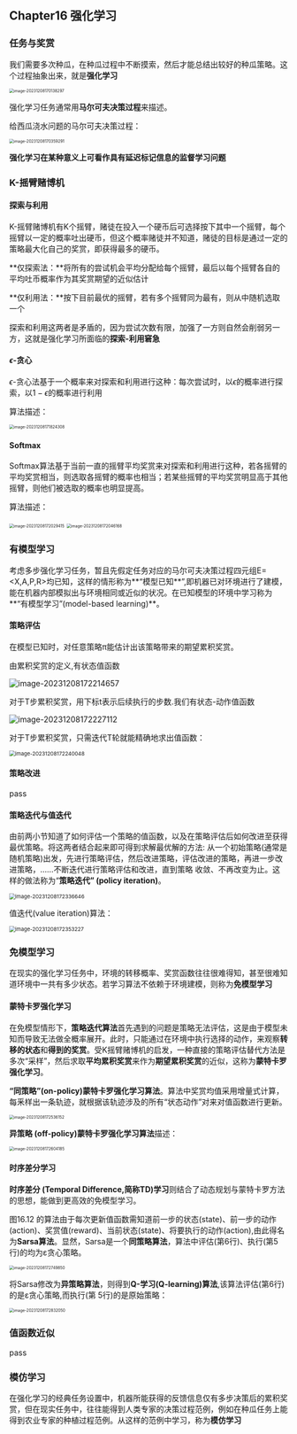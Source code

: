 ## Chapter16 强化学习

### 任务与奖赏

我们需要多次种瓜，在种瓜过程中不断摸索，然后才能总结出较好的种瓜策略。这个过程抽象出来，就是**强化学习**

<img src=".assets/image-20231208170138297.png" alt="image-20231208170138297" style="zoom:50%;" />

强化学习任务通常用**马尔可夫决策过程**来描述。

给西瓜浇水问题的马尔可夫决策过程：

<img src=".assets/image-20231208170359291.png" alt="image-20231208170359291" style="zoom:50%;" />

**强化学习在某种意义上可看作具有延迟标记信息的监督学习问题**

### K-摇臂赌博机

#### 探索与利用

K-摇臂赌博机有K个摇臂，赌徒在投入一个硬币后可选择按下其中一个摇臂，每个摇臂以一定的概率吐出硬币，但这个概率赌徒并不知道，赌徒的目标是通过一定的策略最大化自己的奖赏，即获得最多的硬币。

**仅探索法：**将所有的尝试机会平均分配给每个摇臂，最后以每个摇臂各自的平均吐币概率作为其奖赏期望的近似估计

**仅利用法：**按下目前最优的摇臂，若有多个摇臂同为最有，则从中随机选取一个

探索和利用这两者是矛盾的，因为尝试次数有限，加强了一方则自然会削弱另一方，这就是强化学习所面临的**探索-利用窘急**

#### $\epsilon$-贪心

$\epsilon$-贪心法基于一个概率来对探索和利用进行这种：每次尝试时，以$\epsilon$的概率进行探索，以$1-\epsilon$的概率进行利用

算法描述：

<img src=".assets/image-20231208171824308.png" alt="image-20231208171824308" style="zoom: 50%;" />

#### Softmax

Softmax算法基于当前一直的摇臂平均奖赏来对探索和利用进行这种，若各摇臂的平均奖赏相当，则选取各摇臂的概率也相当；若某些摇臂的平均奖赏明显高于其他摇臂，则他们被选取的概率也明显提高。

算法描述：

<img src=".assets/image-20231208172029415.png" alt="image-20231208172029415" style="zoom:50%;" />

<img src=".assets/image-20231208172046168.png" alt="image-20231208172046168" style="zoom:50%;" />

### 有模型学习

考虑多步强化学习任务，暂且先假定任务对应的马尔可夫决策过程四元组E=<X,A,P,R>均已知，这样的情形称为**“模型已知**”,即机器已对环境进行了建模，能在机器内部模拟出与环境相同或近似的状况。在已知模型的环境中学习称为**“有模型学习”(model-based learning)**。

#### 策略评估

在模型已知时，对任意策略π能估计出该策略带来的期望累积奖赏。

由累积奖赏的定义,有状态值函数

![image-20231208172214657](.assets/image-20231208172214657.png)

对于T步累积奖赏，用下标t表示后续执行的步数.我们有状态-动作值函数

![image-20231208172227112](.assets/image-20231208172227112.png)

对于T步累积奖赏，只需迭代T轮就能精确地求出值函数：

<img src=".assets/image-20231208172240048.png" alt="image-20231208172240048" style="zoom:67%;" />

#### 策略改进

pass

#### 策略迭代与值迭代

由前两小节知道了如何评估一个策略的值函数，以及在策略评估后如何改进至获得最优策略。将这两者结合起来即可得到求解最优解的方法: 从一个初始策略(通常是随机策略)出发，先进行策略评估，然后改进策略，评估改进的策略，再进一步改进策略，……不断迭代进行策略评估和改进，直到策略 收敛、不再改变为止。这样的做法称为“**策略迭代” (policy iteration)**。

<img src=".assets/image-20231208172336646.png" alt="image-20231208172336646" style="zoom:67%;" />

值迭代(value iteration)算法：

<img src=".assets/image-20231208172353227.png" alt="image-20231208172353227" style="zoom:67%;" />

### 免模型学习

在现实的强化学习任务中，环境的转移概率、奖赏函数往往很难得知，甚至很难知道环境中一共有多少状态。若学习算法不依赖于环境建模，则称为**免模型学习**

#### 蒙特卡罗强化学习

在免模型情形下，**策略迭代算法**首先遇到的问题是策略无法评估，这是由于模型未知而导致无法做全概率展开。此时，只能通过在环境中执行选择的动作，来观察**转移的状态**和**得到的奖赏**。受K摇臂赌博机的启发，一种直接的策略评估替代方法是多次“采样”，然后求取**平均累积奖赏**来作为**期望累积奖赏**的近似，这称为**蒙特卡罗强化学习**。

**“同策略”(on-policy)蒙特卡罗强化学习算法**。算法中奖赏均值采用增量式计算，每釆样出一条轨迹，就根据该轨迹涉及的所有“状态动作”对来对值函数进行更新。

<img src=".assets/image-20231208172536152.png" alt="image-20231208172536152" style="zoom:50%;" />

**异策略 (off-policy)蒙特卡罗强化学习算法**描述：

<img src=".assets/image-20231208172604185.png" alt="image-20231208172604185" style="zoom:50%;" />

#### 时序差分学习

**时序差分 (Temporal Difference,简称TD)学习**则结合了动态规划与蒙特卡罗方法的思想，能做到更高效的免模型学习。

图16.12 的算法由于每次更新值函数需知道前一步的状态(state)、前一步的动作 (action)、奖赏值(reward)、当前状态(state)、将要执行的动作(action),由此得名为**Sarsa算法**。显然，Sarsa是一个**同策略算法**，算法中评估(第6行)、执行(第5行)的均为ε贪心策略。

<img src=".assets/image-20231208172749850.png" alt="image-20231208172749850" style="zoom:50%;" />

将Sarsa修改为**异策略算法**，则得到**Q-学习(Q-learning)算法**,该算法评估(第6行)的是ε贪心策略,而执行(第 5行)的是原始策略：

<img src=".assets/image-20231208172832050.png" alt="image-20231208172832050" style="zoom:50%;" />

### 值函数近似

pass

### 模仿学习

在强化学习的经典任务设置中，机器所能获得的反馈信息仅有多步决策后的累积奖赏，但在现实任务中，往往能得到人类专家的决策过程范例，例如在种瓜任务上能得到农业专家的种植过程范例。从这样的范例中学习，称为**模仿学习**
